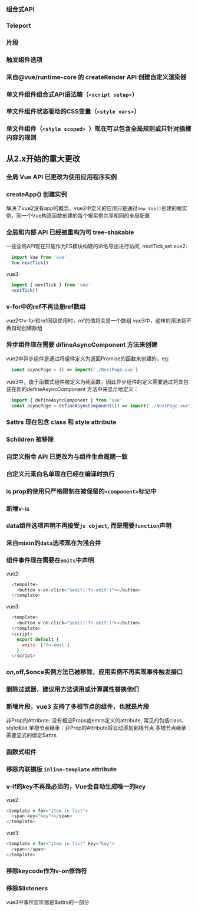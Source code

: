 ### 组合式API


### Teleport


### 片段


### 触发组件选项


### 来自@vue/runtime-core 的 createRender API 创建自定义渲染器


### 单文件组件组合式API语法糖（```<script setup>```）


### 单文件组件状态驱动的CSS变量（```<style vars>```）


### 单文件组件（```<style scoped> ```）现在可以包含全局规则或只针对插槽内容的规则


## 从2.x开始的重大更改

### 全局 Vue API 已更改为使用应用程序实例
### createApp() 创建实例
解决了vue2没有app的概念，vue2中定义的应用只是通过```new Vue()```创建的根实例，同一个Vue构造函数创建的每个根实例共享相同的全局配置

### 全局和内部 API 已经被重构为可 tree-shakable
一些全局API现在只能作为ES模块构建的命名导出进行访问, nextTick,set
vue2:
```js 
  import Vue from 'vue'
  Vue.nextTick()
```
vue3:
```js
  import { nextTick } from 'vue'
  nextTick()
```

### v-for中的ref不再注册ref数组
vue2中v-for和ref同级使用时，ref的值将会是一个数组
vue3中，这样的用法将不再自动创建数组

### 异步组件现在需要 difineAsyncComponent 方法来创建
vue2中异步组件是通过将组件定义为返回Promise的函数来创建的，eg:

```js 
  const asyncPage = () => import('./NextPage.vue')
```

vue3中，由于函数式组件被定义为纯函数，因此异步组件的定义需要通过将其包装在新的defineAsyncComponent
方法中来显示地定义：

```js
  import { defineAsyncComponent } from 'vue' 
  const asyncPage = defineAsyncComponent(() => import('./NextPage.vue'))
```

### $attrs 现在包含 class 和 style attribute

### $children 被移除

### 自定义指令 API 已更改为与组件生命周期一致

### 自定义元素白名单现在已经在编译时执行
### is prop的使用只严格限制在被保留的```<component>```标记中
### 新增v-is

### data组件选项声明不再接受```js object```, 而是需要```function```声明
### 来自mixin的```data```选项现在为浅合并

### 组件事件现在需要在```emits```中声明
vue2:
```js
  <tempalte>
    <button v-on:click="$emit('fn-emit')"></button>
  </template>
```
vue3:
```js
  <template>
    <button v-on:click="$emit('fn-emit')"></button>
  </template>
  <script>
    export default {
      emits: ['fn-emit']
    }
  </script>
```

### $on,$off,$once实例方法已被移除，应用实例不再实现事件触发接口

### 删除过滤器，建议用方法调用或计算属性替换他们

### 新增片段，vue3 支持了多根节点的组件，也就是片段
非Prop的Attribute: 没有相应Props或emits定义的attribute, 常见的包括class、style和id
单根节点继承：非Prop的Attribute将自动添加到根节点
多根节点继承：需要显式的绑定$attrs

### 函数式组件
 
### 移除内联模板 ```inline-template``` attribute 

### v-if的key不再是必须的，Vue会自动生成唯一的key
vue2:
```js
<template v-for="item in list">
  <span key="key"></span>
</template>
```

vue3:
```js
<template v-for="item in list" key="key">
  <span></span>
</template>
```

### 移除keycode作为v-on修饰符

### 移除$listeners
vue3中事件监听器是$attrs的一部分